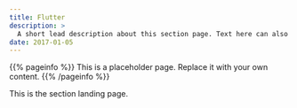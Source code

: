 ```yaml
---
title: Flutter
description: >
  A short lead description about this section page. Text here can also be **bold** or _italic_ and can even be split over multiple paragraphs.
date: 2017-01-05
---
```


{{% pageinfo %}}
This is a placeholder page. Replace it with your own content.
{{% /pageinfo %}}

This is the section landing page.
